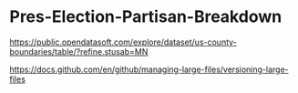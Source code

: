 # Pres-Election-Partisan-Breakdown

https://public.opendatasoft.com/explore/dataset/us-county-boundaries/table/?refine.stusab=MN

https://docs.github.com/en/github/managing-large-files/versioning-large-files
